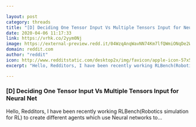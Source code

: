 ```yaml
---

layout: post
category: threads
title: "[D] Deciding One Tensor Input Vs Multiple Tensors Input for Neural Net"
date: 2020-04-06 11:17:33
link: https://vrhk.co/2yym0Nj
image: https://external-preview.redd.it/04WzqAnqWavNN74Km7lfQWmiONqDe2WOS8qsQ6yT2CI.jpg?width=420&height=219.895287958&auto=webp&crop=420:219.895287958,smart&s=de67d1f21363c7bb1fb8d915d69aa85a833e064f
domain: reddit.com
author: "reddit"
icon: http://www.redditstatic.com/desktop2x/img/favicon/apple-icon-57x57.png
excerpt: "Hello, Redditors, I have been recently working RLBench(Robotics simulation for RL) to create different agents which use Neural networks to..."

---
```


### [D] Deciding One Tensor Input Vs Multiple Tensors Input for Neural Net

Hello, Redditors, I have been recently working RLBench(Robotics simulation for RL) to create different agents which use Neural networks to...